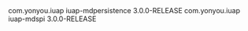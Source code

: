 ﻿<dependency>
	<groupId>com.yonyou.iuap</groupId>
	<artifactId>iuap-mdpersistence</artifactId>
	<version>3.0.0-RELEASE</version>
</dependency>
<dependency>
	<groupId>com.yonyou.iuap</groupId>
	<artifactId>iuap-mdspi</artifactId>
	<version>3.0.0-RELEASE</version>
</dependency>	